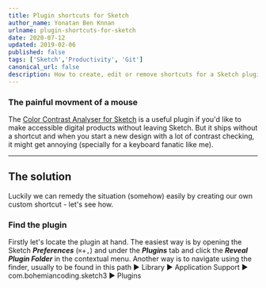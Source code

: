 ```yaml
---
title: Plugin shortcuts for Sketch
author_name: Yonatan Ben Knnan
urlname: plugin-shortcuts-for-sketch
date: 2020-07-12
updated: 2019-02-06
published: false
tags: ['Sketch','Productivity', 'Git']
canonical_url: false
description: How to create, edit or remove shortcuts for a Sketch plugin
---
```


### The painful movment of a mouse

The [Color Contrast Analyser for Sketch](https://github.com/getflourish/Sketch-Color-Contrast-Analyser) is a useful plugin if you'd like to make accessible digital products without leaving Sketch. But it ships without a shortcut and when you start a new design with a lot of contrast checking, it might get annoying (specially for a keyboard fanatic like me). 

---

## The solution

Luckily we can remedy the situation (somehow) easily by creating our own custom shortcut - let's see how. 

### Find the plugin

Firstly let's locate the plugin at hand. The easiest way is by opening the Sketch ***Preferences*** (`⌘`+`,`) and under the ***Plugins*** tab and click the ***Reveal Plugin Folder*** in the contextual menu. Another way is to navigate using the finder, usually to be found in this path ► Library  ► Application Support  ► com.bohemiancoding.sketch3 ► Plugins
